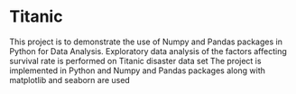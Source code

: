 # Titanic
This project is to demonstrate the use of Numpy and Pandas packages in Python for Data Analysis.
Exploratory data analysis of the factors affecting survival rate is performed on Titanic disaster data set
The project is implemented in Python and Numpy and Pandas packages along with matplotlib and seaborn are used
